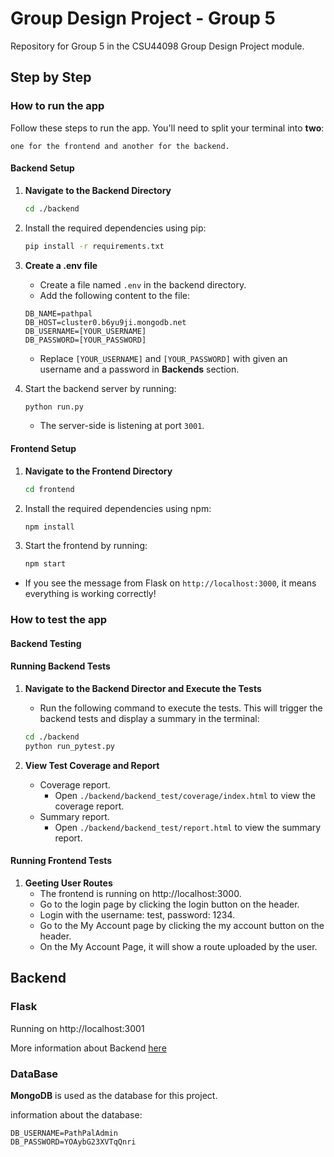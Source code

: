 # Group Design Project - Group 5

Repository for Group 5 in the CSU44098 Group Design Project module.

## Step by Step

### How to run the app

Follow these steps to run the app. You'll need to split your terminal into **two**:

` one for the frontend and another for the backend. `

#### Backend Setup

1. **Navigate to the Backend Directory**
   ```bash
   cd ./backend
   ```
2. Install the required dependencies using pip:
   ```bash
   pip install -r requirements.txt
   ```
3. **Create a .env file**
   - Create a file named `.env` in the backend directory.
   - Add the following content to the file:
   ```
   DB_NAME=pathpal
   DB_HOST=cluster0.b6yu9ji.mongodb.net
   DB_USERNAME=[YOUR_USERNAME]
   DB_PASSWORD=[YOUR_PASSWORD]
   ```
   - Replace `[YOUR_USERNAME]` and `[YOUR_PASSWORD]` with given an username and a password in **Backends** section.

4. Start the backend server by running:
   ```bash
   python run.py
   ```
   - The server-side is listening at port `3001`.

#### Frontend Setup

1. **Navigate to the Frontend Directory**
   ```bash
   cd frontend
   ```
2. Install the required dependencies using npm:
   ```bash
   npm install
   ```
3. Start the frontend by running:
   ```bash
   npm start
   ```
- If you see the message from Flask on `http://localhost:3000`, it means everything is working correctly!

### How to test the app

#### Backend Testing

#### Running Backend Tests

1. **Navigate to the Backend Director and Execute the Tests**
   - Run the following command to execute the tests. This will trigger the backend tests and display a summary in the terminal:
   ```bash
   cd ./backend
   python run_pytest.py
   ```
     
2. **View Test Coverage and Report**
   - Coverage report.
     - Open `./backend/backend_test/coverage/index.html` to view the coverage report.
   - Summary report.
     - Open `./backend/backend_test/report.html` to view the summary report.


#### Running Frontend Tests

1. **Geeting User Routes**
   - The frontend is running on http://localhost:3000.
   - Go to the login page by clicking the login button on the header.
   - Login with the username: test, password: 1234.
   - Go to the My Account page by clicking the my account button on the header.
   - On the My Account Page, it will show a route uploaded by the user.

## Backend

### Flask
 Running on http://localhost:3001

 More information about Backend [here](./backend/README.md)

### DataBase
 **MongoDB** is used as the database for this project.
 
information about the database:
 ```
 DB_USERNAME=PathPalAdmin
 DB_PASSWORD=YOAybG23XVTqQnri
 ```


